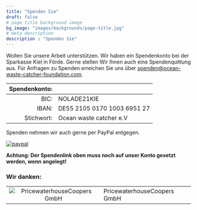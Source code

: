 ```yaml
---
title: "Spenden Sie"
draft: false
# page title background image
bg_image: "images/backgrounds/page-title.jpg"
# meta description
description : "Spenden Sie"
---
```


Wollen Sie unsere Arbeit unterstützen. Wir haben ein Spendenkonto bei der Sparkasse Kiel in Förde. Gerne stellen Wir Ihnen auch eine Spendenquittung aus.
Für Anfragen zu Spenden erreichen Sie uns über <spenden@ocean-waste-catcher-foundation.com>.

|Spendenkonto:||
|--:|---|
|BIC:|NOLADE21KIE|
|IBAN:|DE55 2105 0170 1003 6951 27|
|Stichwort:|Ocean waste catcher e.V|

Spenden nehmen wir auch gerne per PayPal entgegen.

[![paypal](https://www.paypalobjects.com/de_DE/i/btn/btn_donateCC_LG.gif)](https://www.paypal.com/cgi-bin/webscr?cmd=_s-xclick&hosted_button_id=RGQ8NSYPA59FL)

**Achtung: Der Spendenlink oben muss noch auf unser Konto gesetzt werden, wenn angelegt!**

### Wir danken:

|||
|:-:|--|
|![PricewaterhouseCoopers GmbH](../images/donate/pwc-logo.png) | PricewaterhouseCoopers GmbH|

